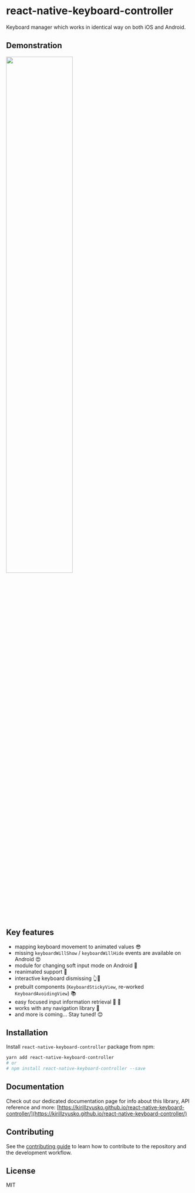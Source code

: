 # react-native-keyboard-controller

Keyboard manager which works in identical way on both iOS and Android.

## Demonstration

<img src="./gifs/demo.gif?raw=true" width="60%">

## Key features

- mapping keyboard movement to animated values 😎
- missing `keyboardWillShow` / `keyboardWillHide` events are available on Android 😍
- module for changing soft input mode on Android 🤔
- reanimated support 🚀
- interactive keyboard dismissing 👆📱
- prebuilt components (`KeyboardStickyView`, re-worked `KeyboardAvoidingView`) 📚
- easy focused input information retrieval 📝 🔮
- works with any navigation library 🧭
- and more is coming... Stay tuned! 😊

## Installation

Install `react-native-keyboard-controller` package from npm:

```sh
yarn add react-native-keyboard-controller
# or
# npm install react-native-keyboard-controller --save
```

## Documentation

Check out our dedicated documentation page for info about this library, API reference and more: [https://kirillzyusko.github.io/react-native-keyboard-controller/](https://kirillzyusko.github.io/react-native-keyboard-controller/)

## Contributing

See the [contributing guide](CONTRIBUTING.md) to learn how to contribute to the repository and the development workflow.

## License

MIT
